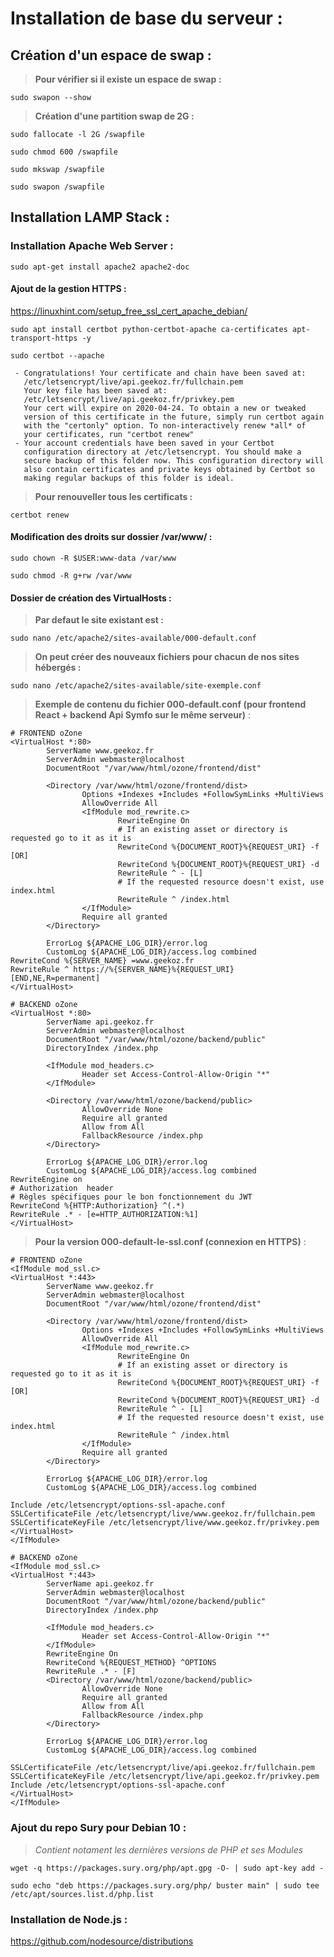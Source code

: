 # **Installation de base du serveur :**

## **Création d'un espace de swap :**

> **Pour vérifier si il existe un espace de swap :**

`sudo swapon --show`

> **Création d'une partition swap de 2G :**

`sudo fallocate -l 2G /swapfile`

`sudo chmod 600 /swapfile`

`sudo mkswap /swapfile`

`sudo swapon /swapfile`

## **Installation LAMP Stack :**

### **Installation Apache Web Server  :**

`sudo apt-get install apache2 apache2-doc`

#### Ajout de la gestion HTTPS :

https://linuxhint.com/setup_free_ssl_cert_apache_debian/

`sudo apt install certbot python-certbot-apache ca-certificates apt-transport-https -y`

`sudo certbot --apache`

```
 - Congratulations! Your certificate and chain have been saved at:
   /etc/letsencrypt/live/api.geekoz.fr/fullchain.pem
   Your key file has been saved at:
   /etc/letsencrypt/live/api.geekoz.fr/privkey.pem
   Your cert will expire on 2020-04-24. To obtain a new or tweaked
   version of this certificate in the future, simply run certbot again
   with the "certonly" option. To non-interactively renew *all* of
   your certificates, run "certbot renew"
 - Your account credentials have been saved in your Certbot
   configuration directory at /etc/letsencrypt. You should make a
   secure backup of this folder now. This configuration directory will
   also contain certificates and private keys obtained by Certbot so
   making regular backups of this folder is ideal.
```
> **Pour renouveller tous les certificats :**

`certbot renew`

#### Modification des droits sur dossier /var/www/ :

`sudo chown -R $USER:www-data /var/www`

`sudo chmod -R g+rw /var/www`

#### Dossier de création des VirtualHosts :

> **Par defaut le site existant est :**

`sudo nano /etc/apache2/sites-available/000-default.conf`

> **On peut créer des nouveaux fichiers pour chacun de nos sites hébergés :**

`sudo nano /etc/apache2/sites-available/site-exemple.conf`

> **Exemple de contenu du fichier 000-default.conf (pour frontend React + backend Api Symfo sur le même serveur)** :

```
# FRONTEND oZone
<VirtualHost *:80>
        ServerName www.geekoz.fr
        ServerAdmin webmaster@localhost
        DocumentRoot "/var/www/html/ozone/frontend/dist"

        <Directory /var/www/html/ozone/frontend/dist>
                Options +Indexes +Includes +FollowSymLinks +MultiViews
                AllowOverride All
                <IfModule mod_rewrite.c>
                        RewriteEngine On
                        # If an existing asset or directory is requested go to it as it is
                        RewriteCond %{DOCUMENT_ROOT}%{REQUEST_URI} -f [OR]
                        RewriteCond %{DOCUMENT_ROOT}%{REQUEST_URI} -d
                        RewriteRule ^ - [L]
                        # If the requested resource doesn't exist, use index.html
                        RewriteRule ^ /index.html
                </IfModule>
                Require all granted
        </Directory>

        ErrorLog ${APACHE_LOG_DIR}/error.log
        CustomLog ${APACHE_LOG_DIR}/access.log combined
RewriteCond %{SERVER_NAME} =www.geekoz.fr
RewriteRule ^ https://%{SERVER_NAME}%{REQUEST_URI} [END,NE,R=permanent]
</VirtualHost>

# BACKEND oZone
<VirtualHost *:80>
        ServerName api.geekoz.fr
        ServerAdmin webmaster@localhost
        DocumentRoot "/var/www/html/ozone/backend/public"
        DirectoryIndex /index.php

        <IfModule mod_headers.c>
                Header set Access-Control-Allow-Origin "*"
        </IfModule>

        <Directory /var/www/html/ozone/backend/public>
                AllowOverride None
                Require all granted
                Allow from All
                FallbackResource /index.php
        </Directory>

        ErrorLog ${APACHE_LOG_DIR}/error.log
        CustomLog ${APACHE_LOG_DIR}/access.log combined
RewriteEngine on
# Authorization  header
# Règles spécifiques pour le bon fonctionnement du JWT
RewriteCond %{HTTP:Authorization} ^(.*)
RewriteRule .* - [e=HTTP_AUTHORIZATION:%1]
</VirtualHost>
```
> **Pour la version 000-default-le-ssl.conf (connexion en HTTPS)** :

```
# FRONTEND oZone
<IfModule mod_ssl.c>
<VirtualHost *:443>
        ServerName www.geekoz.fr
        ServerAdmin webmaster@localhost
        DocumentRoot "/var/www/html/ozone/frontend/dist"

        <Directory /var/www/html/ozone/frontend/dist>
                Options +Indexes +Includes +FollowSymLinks +MultiViews
                AllowOverride All
                <IfModule mod_rewrite.c>
                        RewriteEngine On
                        # If an existing asset or directory is requested go to it as it is
                        RewriteCond %{DOCUMENT_ROOT}%{REQUEST_URI} -f [OR]
                        RewriteCond %{DOCUMENT_ROOT}%{REQUEST_URI} -d
                        RewriteRule ^ - [L]
                        # If the requested resource doesn't exist, use index.html
                        RewriteRule ^ /index.html
                </IfModule>
                Require all granted
        </Directory>

        ErrorLog ${APACHE_LOG_DIR}/error.log
        CustomLog ${APACHE_LOG_DIR}/access.log combined

Include /etc/letsencrypt/options-ssl-apache.conf
SSLCertificateFile /etc/letsencrypt/live/www.geekoz.fr/fullchain.pem
SSLCertificateKeyFile /etc/letsencrypt/live/www.geekoz.fr/privkey.pem
</VirtualHost>
</IfModule>

# BACKEND oZone
<IfModule mod_ssl.c>
<VirtualHost *:443>
        ServerName api.geekoz.fr
        ServerAdmin webmaster@localhost
        DocumentRoot "/var/www/html/ozone/backend/public"
        DirectoryIndex /index.php

        <IfModule mod_headers.c>
                Header set Access-Control-Allow-Origin "*"
        </IfModule>
        RewriteEngine On
        RewriteCond %{REQUEST_METHOD} ^OPTIONS
        RewriteRule .* - [F]
        <Directory /var/www/html/ozone/backend/public>
                AllowOverride None
                Require all granted
                Allow from All
                FallbackResource /index.php
        </Directory>

        ErrorLog ${APACHE_LOG_DIR}/error.log
        CustomLog ${APACHE_LOG_DIR}/access.log combined

SSLCertificateFile /etc/letsencrypt/live/api.geekoz.fr/fullchain.pem
SSLCertificateKeyFile /etc/letsencrypt/live/api.geekoz.fr/privkey.pem
Include /etc/letsencrypt/options-ssl-apache.conf
</VirtualHost>
</IfModule>
```
### **Ajout du repo Sury pour Debian 10 :** 
> _Contient notament les dernières versions de PHP et ses Modules_

`wget -q https://packages.sury.org/php/apt.gpg -O- | sudo apt-key add -`

`sudo echo "deb https://packages.sury.org/php/ buster main" | sudo tee /etc/apt/sources.list.d/php.list`


### **Installation de Node.js :**

https://github.com/nodesource/distributions